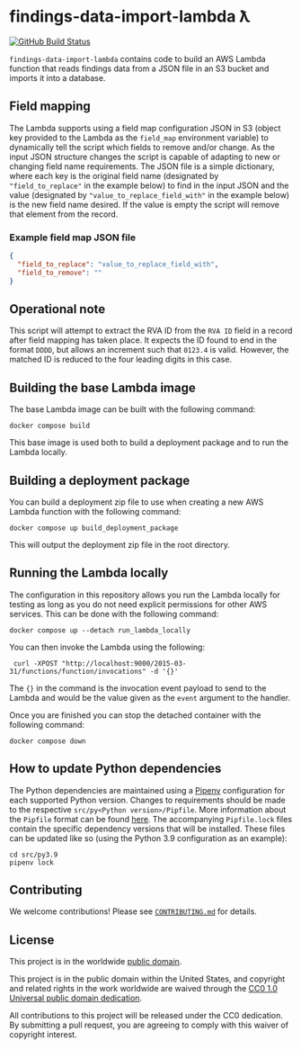 # findings-data-import-lambda ƛ #

[![GitHub Build Status](https://github.com/cisagov/findings-data-import-lambda/workflows/build/badge.svg)](https://github.com/cisagov/findings-data-import-lambda/actions)

`findings-data-import-lambda` contains code to build an AWS Lambda function
that reads findings data from a JSON file in an S3 bucket and imports it
into a database.

## Field mapping ##

The Lambda supports using a field map configuration JSON in S3 (object key
provided to the Lambda as the `field_map` environment variable) to dynamically
tell the script which fields to remove and/or change. As the input JSON
structure changes the script is capable of adapting to new or changing field
name requirements. The JSON file is a simple dictionary, where each key is the
original field name (designated by `"field_to_replace"` in the example below)
to find in the input JSON and the value (designated by `"value_to_replace_field_with"`
in the example below) is the new field name desired. If the value is empty the
script will remove that element from the record.

### Example field map JSON file ###

```json
{
  "field_to_replace": "value_to_replace_field_with",
  "field_to_remove": ""
}
```

## Operational note ##

This script will attempt to extract the RVA ID from the `RVA ID` field in a record
after field mapping has taken place. It expects the ID found to end in the format
`DDDD`, but allows an increment such that `0123.4` is valid. However, the matched
ID is reduced to the four leading digits in this case.

## Building the base Lambda image ##

The base Lambda image can be built with the following command:

```console
docker compose build
```

This base image is used both to build a deployment package and to run the
Lambda locally.

## Building a deployment package ##

You can build a deployment zip file to use when creating a new AWS Lambda
function with the following command:

```console
docker compose up build_deployment_package
```

This will output the deployment zip file in the root directory.

## Running the Lambda locally ##

The configuration in this repository allows you run the Lambda locally for
testing as long as you do not need explicit permissions for other AWS
services. This can be done with the following command:

```console
docker compose up --detach run_lambda_locally
```

You can then invoke the Lambda using the following:

```console
 curl -XPOST "http://localhost:9000/2015-03-31/functions/function/invocations" -d '{}'
```

The `{}` in the command is the invocation event payload to send to the Lambda
and would be the value given as the `event` argument to the handler.

Once you are finished you can stop the detached container with the following command:

```console
docker compose down
```

## How to update Python dependencies ##

The Python dependencies are maintained using a [Pipenv](https://github.com/pypa/pipenv)
configuration for each supported Python version. Changes to requirements
should be made to the respective `src/py<Python version>/Pipfile`. More
information about the `Pipfile` format can be found [here](https://pipenv.pypa.io/en/latest/basics/#example-pipfile-pipfile-lock).
The accompanying `Pipfile.lock` files contain the specific dependency versions
that will be installed. These files can be updated like so (using the Python
3.9 configuration as an example):

```console
cd src/py3.9
pipenv lock
```

## Contributing ##

We welcome contributions!  Please see [`CONTRIBUTING.md`](CONTRIBUTING.md) for
details.

## License ##

This project is in the worldwide [public domain](LICENSE).

This project is in the public domain within the United States, and
copyright and related rights in the work worldwide are waived through
the [CC0 1.0 Universal public domain
dedication](https://creativecommons.org/publicdomain/zero/1.0/).

All contributions to this project will be released under the CC0
dedication. By submitting a pull request, you are agreeing to comply
with this waiver of copyright interest.
